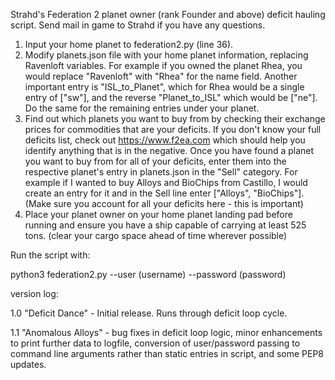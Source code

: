 Strahd's Federation 2 planet owner (rank Founder and above) deficit hauling
script.  Send mail in game to Strahd if you have any questions.

1. Input your home planet to federation2.py (line 36).
2. Modify planets.json file with your home planet information, replacing
Ravenloft variables.  For example if you owned the planet Rhea, you would
replace "Ravenloft" with "Rhea" for the name field.  Another important entry
is "ISL_to_Planet", which for Rhea would be a single entry of ["sw"], and
the reverse "Planet_to_ISL" which would be ["ne"].  Do the same for the
remaining entries under your planet.
3. Find out which planets you want to buy from by checking their exchange
prices for commodities that are your deficits.  If you don't know your full
deficits list, check out https://www.f2ea.com which should help you identify
anything that is in the negative.  Once you have found a planet you want to buy
from for all of your deficits, enter them into the respective planet's entry
in planets.json in the "Sell" category.  For example if I wanted to buy
Alloys and BioChips from Castillo, I would create an entry for it and in the
Sell line enter ["Alloys", "BioChips"].  (Make sure you account for all your
deficits here - this is important)
4. Place your planet owner on your home planet landing pad before running and
ensure you have a ship capable of carrying at least 525 tons.  (clear your
cargo space ahead of time wherever possible)

Run the script with:

python3 federation2.py --user (username) --password (password)

version log:

1.0 "Deficit Dance" - Initial release.  Runs through deficit loop cycle.

1.1 "Anomalous Alloys" - bug fixes in deficit loop logic, minor enhancements
to print further data to logfile, conversion of user/password passing to
command line arguments rather than static entries in script, and some PEP8
updates.
